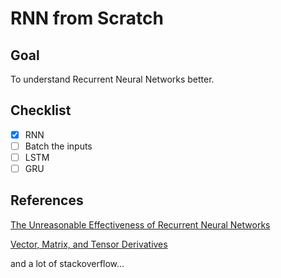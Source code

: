 # RNN from Scratch

## Goal

To understand Recurrent Neural Networks better.

## Checklist

- [x] RNN
- [ ] Batch the inputs
- [ ] LSTM
- [ ] GRU

## References

[The Unreasonable Effectiveness of Recurrent Neural Networks](http://karpathy.github.io/2015/05/21/rnn-effectiveness/)

[Vector, Matrix, and Tensor Derivatives](https://cs231n.stanford.edu/vecDerivs.pdf)

and a lot of stackoverflow...
